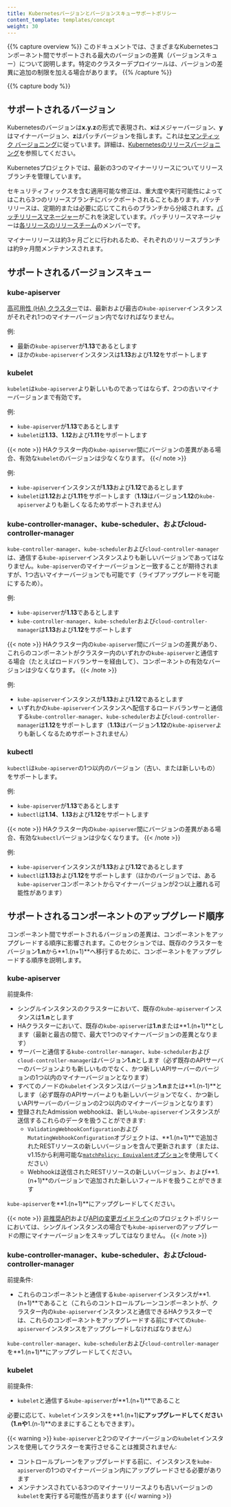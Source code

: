```yaml
---
title: Kubernetesバージョンとバージョンスキューサポートポリシー
content_template: templates/concept
weight: 30
---
```


{{% capture overview %}}
このドキュメントでは、さまざまなKubernetesコンポーネント間でサポートされる最大のバージョンの差異（バージョンスキュー）について説明します。特定のクラスターデプロイツールは、バージョンの差異に追加の制限を加える場合があります。
{{% /capture %}}

{{% capture body %}}

## サポートされるバージョン

Kubernetesのバージョンは**x.y.z**の形式で表現され、**x**はメジャーバージョン、**y**はマイナーバージョン、**z**はパッチバージョンを指します。これは[セマンティック バージョニング](http://semver.org/)に従っています。詳細は、[Kubernetesのリリースバージョニング](https://github.com/kubernetes/community/blob/master/contributors/design-proposals/release/versioning.md#kubernetes-release-versioning)を参照してください。

Kubernetesプロジェクトでは、最新の3つのマイナーリリースについてリリースブランチを管理しています。

セキュリティフィックスを含む適用可能な修正は、重大度や実行可能性によってはこれら3つのリリースブランチにバックポートされることもあります。パッチリリースは、定期的または必要に応じてこれらのブランチから分岐されます。[パッチリリースマネージャー](https://github.com/kubernetes/sig-release/blob/master/release-team/role-handbooks/patch-release-manager/README.md#release-timing)がこれを決定しています。パッチリリースマネージャーは[各リリースのリリースチーム](https://github.com/kubernetes/sig-release/tree/master/releases/)のメンバーです。

マイナーリリースは約3ヶ月ごとに行われるため、それぞれのリリースブランチは約9ヶ月間メンテナンスされます。

## サポートされるバージョンスキュー

### kube-apiserver

[高可用性 (HA) クラスター](/ja/docs/setup/production-environment/tools/independent/high-availability/)では、最新および最古の`kube-apiserver`インスタンスがそれぞれ1つのマイナーバージョン内でなければなりません。

例:

* 最新の`kube-apiserver`が**1.13**であるとします
* ほかの`kube-apiserver`インスタンスは**1.13**および**1.12**をサポートします

### kubelet

`kubelet`は`kube-apiserver`より新しいものであってはならず、2つの古いマイナーバージョンまで有効です。

例:

* `kube-apiserver`が**1.13**であるとします
* `kubelet`は**1.13**、**1.12**および**1.11**をサポートします

{{< note >}}
HAクラスター内の`kube-apiserver`間にバージョンの差異がある場合、有効な`kubelet`のバージョンは少なくなります。
{{</ note >}}

例:

* `kube-apiserver`インスタンスが**1.13**および**1.12**であるとします
* `kubelet`は**1.12**および**1.11**をサポートします（**1.13**はバージョン**1.12**の`kube-apiserver`よりも新しくなるためサポートされません)

### kube-controller-manager、kube-scheduler、およびcloud-controller-manager

`kube-controller-manager`、`kube-scheduler`および`cloud-controller-manager`は、通信する`kube-apiserver`インスタンスよりも新しいバージョンであってはなりません。`kube-apiserver`のマイナーバージョンと一致することが期待されますが、1つ古いマイナーバージョンでも可能です（ライブアップグレードを可能にするため）。

例:

* `kube-apiserver`が**1.13**であるとします
* `kube-controller-manager`、`kube-scheduler`および`cloud-controller-manager`は**1.13**および**1.12**をサポートします

{{< note >}}
HAクラスター内の`kube-apiserver`間にバージョンの差異があり、これらのコンポーネントがクラスター内のいずれかの`kube-apiserver`と通信する場合（たとえばロードバランサーを経由して）、コンポーネントの有効なバージョンは少なくなります。
{{< /note >}}

例:

* `kube-apiserver`インスタンスが**1.13**および**1.12**であるとします
* いずれかの`kube-apiserver`インスタンスへ配信するロードバランサーと通信する`kube-controller-manager`、`kube-scheduler`および`cloud-controller-manager`は**1.12**をサポートします（**1.13**はバージョン**1.12**の`kube-apiserver`よりも新しくなるためサポートされません）

### kubectl

`kubectl`は`kube-apiserver`の1つ以内のバージョン（古い、または新しいもの）をサポートします。

例:

* `kube-apiserver`が**1.13**であるとします
* `kubectl`は**1.14**、**1.13**および**1.12**をサポートします

{{< note >}}
HAクラスター内の`kube-apiserver`間にバージョンの差異がある場合、有効な`kubectl`バージョンは少なくなります。
{{< /note >}}

例:

* `kube-apiserver`インスタンスが**1.13**および**1.12**であるとします
* `kubectl`は**1.13**および**1.12**をサポートします（ほかのバージョンでは、ある`kube-apiserver`コンポーネントからマイナーバージョンが2つ以上離れる可能性があります）

## サポートされるコンポーネントのアップグレード順序

コンポーネント間でサポートされるバージョンの差異は、コンポーネントをアップグレードする順序に影響されます。このセクションでは、既存のクラスターをバージョン**1.n**から**1.(n+1)**へ移行するために、コンポーネントをアップグレードする順序を説明します。

### kube-apiserver

前提条件:

* シングルインスタンスのクラスターにおいて、既存の`kube-apiserver`インスタンスは**1.n**とします
* HAクラスターにおいて、既存の`kube-apiserver`は**1.n**または**1.(n+1)**とします（最新と最古の間で、最大で1つのマイナーバージョンの差異となります）
* サーバーと通信する`kube-controller-manager`、`kube-scheduler`および`cloud-controller-manager`はバージョン**1.n**とします（必ず既存のAPIサーバーのバージョンよりも新しいものでなく、かつ新しいAPIサーバーのバージョンの1つ以内のマイナーバージョンとなります）
* すべてのノードの`kubelet`インスタンスはバージョン**1.n**または**1.(n-1)**とします（必ず既存のAPIサーバーよりも新しいバージョンでなく、かつ新しいAPIサーバーのバージョンの2つ以内のマイナーバージョンとなります）
* 登録されたAdmission webhookは、新しい`kube-apiserver`インスタンスが送信するこれらのデータを扱うことができます:
  * `ValidatingWebhookConfiguration`および`MutatingWebhookConfiguration`オブジェクトは、**1.(n+1)**で追加されたRESTリソースの新しいバージョンを含んで更新されます（または、v1.15から利用可能な[`matchPolicy: Equivalent`オプション](/docs/reference/access-authn-authz/extensible-admission-controllers/#matching-requests-matchpolicy)を使用してください）
  * Webhookは送信されたRESTリソースの新しいバージョン、および**1.(n+1)**のバージョンで追加された新しいフィールドを扱うことができます

`kube-apiserver`を**1.(n+1)**にアップグレードしてください。

{{< note >}}
[非推奨API](/docs/reference/using-api/deprecation-policy/)および[APIの変更ガイドライン](https://github.com/kubernetes/community/blob/master/contributors/devel/api_changes.md)のプロジェクトポリシーにおいては、シングルインスタンスの場合でも`kube-apiserver`のアップグレードの際にマイナーバージョンをスキップしてはなりません。
{{< /note >}}

### kube-controller-manager、kube-scheduler、およびcloud-controller-manager

前提条件:

* これらのコンポーネントと通信する`kube-apiserver`インスタンスが**1.(n+1)**であること（これらのコントロールプレーンコンポーネントが、クラスター内の`kube-apiserver`インスタンスと通信できるHAクラスターでは、これらのコンポーネントをアップグレードする前にすべての`kube-apiserver`インスタンスをアップグレードしなければなりません）

`kube-controller-manager`、`kube-scheduler`および`cloud-controller-manager`を**1.(n+1)**にアップグレードしてください。

### kubelet

前提条件:

* `kubelet`と通信する`kube-apiserver`が**1.(n+1)**であること

必要に応じて、`kubelet`インスタンスを**1.(n+1)**にアップグレードしてください（**1.n**や**1.(n-1)**のままにすることもできます）。

{{< warning >}}
`kube-apiserver`と2つのマイナーバージョンの`kubelet`インスタンスを使用してクラスターを実行させることは推奨されません:

* コントロールプレーンをアップグレードする前に、インスタンスを`kube-apiserver`の1つのマイナーバージョン内にアップグレードさせる必要があります
* メンテナンスされている3つのマイナーリリースよりも古いバージョンの`kubelet`を実行する可能性が高まります
{{</ warning >}}
